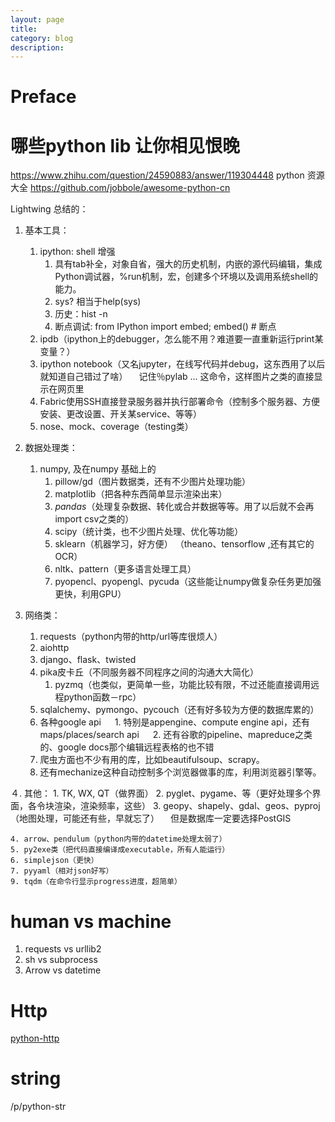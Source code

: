 ```yaml
---
layout: page
title:
category: blog
description:
---
```

# Preface
# 哪些python lib 让你相见恨晚
https://www.zhihu.com/question/24590883/answer/119304448
python 资源大全
https://github.com/jobbole/awesome-python-cn

Lightwing 总结的：

1. 基本工具：
    1. ipython: shell 增强
        1. 具有tab补全，对象自省，强大的历史机制，内嵌的源代码编辑，集成Python调试器，%run机制，宏，创建多个环境以及调用系统shell的能力。
        2. sys? 相当于help(sys)
        3. 历史：hist -n
        4. 断点调试: from IPython import embed; embed() # 断点
    2. ipdb（ipython上的debugger，怎么能不用？难道要一直重新运行print某变量？）
    3. ipython notebook（又名jupyter，在线写代码并debug，这东西用了以后就知道自己错过了啥）
        　记住％pylab ... 这命令，这样图片之类的直接显示在网页里
    3. Fabric使用SSH直接登录服务器并执行部署命令（控制多个服务器、方便安装、更改设置、开关某service、等等）
    4. nose、mock、coverage（testing类）

2. 数据处理类：
    1. numpy, 及在numpy 基础上的
        1. pillow/gd（图片数据类，还有不少图片处理功能）
        2. matplotlib（把各种东西简单显示渲染出来）
        3. *pandas*（处理复杂数据、转化或合并数据等等。用了以后就不会再import csv之类的）
        4. scipy（统计类，也不少图片处理、优化等功能）
        5. sklearn（机器学习，好方便）
        （theano、tensorflow ,还有其它的OCR）
        6. nltk、pattern（更多语言处理工具）
        7. pyopencl、pyopengl、pycuda（这些能让numpy做复杂任务更加强更快，利用GPU）
3. 网络类：
    1. requests（python内带的http/url等库很烦人）
    2. aiohttp
    2. django、flask、twisted
    3. pika皮卡丘（不同服务器不同程序之间的沟通大大简化）
        1. pyzmq（也类似，更简单一些，功能比较有限，不过还能直接调用远程python函数－rpc）
    4. sqlalchemy、pymongo、pycouch（还有好多较为方便的数据库累的）
    5. 各种google api
　       1. 特别是appengine、compute engine api，还有maps/places/search api
　       2. 还有谷歌的pipeline、mapreduce之类的、google docs那个编辑远程表格的也不错
    6. 爬虫方面也不少有用的库，比如beautifulsoup、scrapy。
    7. 还有mechanize这种自动控制多个浏览器做事的库，利用浏览器引擎等。

４. 其他：
    1. TK, WX, QT（做界面）
    2. pyglet、pygame、等（更好处理多个界面，各令块渲染，渲染频率，这些）
    3. geopy、shapely、gdal、geos、pyproj（地图处理，可能还有些，早就忘了）
    　但是数据库一定要选择PostGIS

    4. arrow、pendulum（python内带的datetime处理太弱了）
    5. py2exe类（把代码直接编译成executable，所有人能运行）
    6. simplejson（更快）
    7. pyyaml（相对json好写）
    9. tqdm（在命令行显示progress进度，超简单）

# human vs machine
1. requests vs urllib2
2. sh vs subprocess
3. Arrow vs datetime

# Http
[python-http](/p/python-http)

# string
/p/python-str
